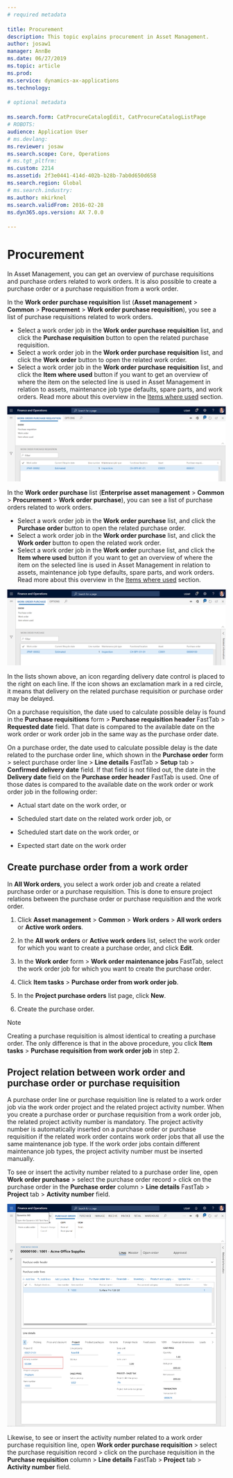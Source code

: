 ```yaml
---
# required metadata

title: Procurement
description: This topic explains procurement in Asset Management.
author: josaw1
manager: AnnBe
ms.date: 06/27/2019
ms.topic: article
ms.prod: 
ms.service: dynamics-ax-applications
ms.technology: 

# optional metadata

ms.search.form: CatProcureCatalogEdit, CatProcureCatalogListPage
# ROBOTS: 
audience: Application User
# ms.devlang: 
ms.reviewer: josaw
ms.search.scope: Core, Operations
# ms.tgt_pltfrm: 
ms.custom: 2214
ms.assetid: 2f3e0441-414d-402b-b28b-7ab0d650d658
ms.search.region: Global
# ms.search.industry: 
ms.author: mkirknel
ms.search.validFrom: 2016-02-28
ms.dyn365.ops.version: AX 7.0.0

---
```


# Procurement


In Asset Management, you can get an overview of purchase requisitions and purchase orders related to work orders. It is also possible to create a purchase order or a purchase requisition from a work order.

In the **Work order purchase requisition** list (**Asset management** > **Common** > **Procurement** > **Work order purchase requisition**), you see a list of purchase requisitions related to work orders.

- Select a work order job in the **Work order purchase requisition** list, and click the **Purchase requisition** button to open the related purchase requisition.  
- Select a work order job in the **Work order purchase requisition** list, and click the **Work order** button to open the related work order.  
- Select a work order job in the **Work order purchase requisition** list, and click the **Item where used** button if you want to get an overview of where the item on the selected line is used in Asset Management in relation to assets, maintenance job type defaults, spare parts, and work orders. Read more about this overview in the [Items where used](../controlling-and-reporting/items-where-used.md) section.

![Figure 1](media/08-work-orders.png)


In the **Work order purchase** list (**Enterprise asset management** > **Common** > **Procurement** > **Work order purchase**), you can see a list of purchase orders related to work orders.

- Select a work order job in the **Work order purchase** list, and click the **Purchase order** button to open the related purchase order.  
- Select a work order job in the **Work order purchase** list, and click the **Work order** button to open the related work order.  
- Select a work order job in the **Work order** purchase list, and click the **Item where used** button if you want to get an overview of where the item on the selected line is used in Asset Management in relation to assets, maintenance job type defaults, spare parts, and work orders. Read more about this overview in the [Items where used](../controlling-and-reporting/items-where-used.md) section.

![Figure 2](media/09-work-orders.png)


In the lists shown above, an icon regarding delivery date control is placed to the right on each line. If the icon shows an exclamation mark in a red circle, it means that delivery on the related purchase requisition or purchase order may be delayed.

On a purchase requisition, the date used to calculate possible delay is found in the **Purchase requisitions** form > **Purchase requisition header** FastTab > **Requested date** field. That date is compared to the available date on the work order or work order job in the same way as the purchase order date.

On a purchase order, the date used to calculate possible delay is the date related to the purchase order line, which shown in the **Purchase order** form > select purchase order line > **Line details** FastTab > **Setup** tab > **Confirmed delivery date** field. If that field is not filled out, the date in the **Delivery date** field on the **Purchase order header** FastTab is used. One of those dates is compared to the available date on the work order or work order job in the following order:

- Actual start date on the work order, or  

- Scheduled start date on the related work order job, or  

- Scheduled start date on the work order, or  

- Expected start date on the work order  


## Create purchase order from a work order

In **All Work orders**, you select a work order job and create a related purchase order or a purchase requisition. This is done to ensure project relations between the purchase order or purchase requisition and the work order.

1. Click **Asset management** > **Common** > **Work orders** > **All work orders** or **Active work orders**.

2. In the **All work orders** or **Active work orders** list, select the work order for which you want to create a purchase order, and click **Edit**.

3. In the **Work order** form > **Work order maintenance jobs** FastTab, select the work order job for which you want to create the purchase order.

4. Click **Item tasks** > **Purchase order from work order job**.

5. In the **Project purchase orders** list page, click **New**.

6. Create the purchase order.

>[!NOTE]
>Creating a purchase requisition is almost identical to creating a purchase order. The only difference is that in the above procedure, you click **Item tasks** > **Purchase requisition from work order job** in step 2.

## Project relation between work order and purchase order or purchase requisition

A purchase order line or purchase requisition line is related to a work order job via the work order project and the related project activity number. When you create a purchase order or purchase requisition from a work order job, the related project activity number is mandatory. The project activity number is automatically inserted on a purchase order or purchase requisition if the related work order contains work order jobs that all use the same maintenance job type. If the work order jobs contain different maintenance job types, the project activity number must be inserted manually.

To see or insert the activity number related to a purchase order line, open **Work order purchase** > select the purchase order record > click on the purchase order in the **Purchase order** column > **Line details** FastTab > **Project** tab > **Activity number** field.


![Figure 3](media/10-work-orders.png)


Likewise, to see or insert the activity number related to a work order purchase requisition line, open **Work order purchase requisition** > select the purchase requisition record > click on the purchase requisition in the **Purchase requisition** column > **Line details** FastTab > **Project** tab > **Activity number** field.

